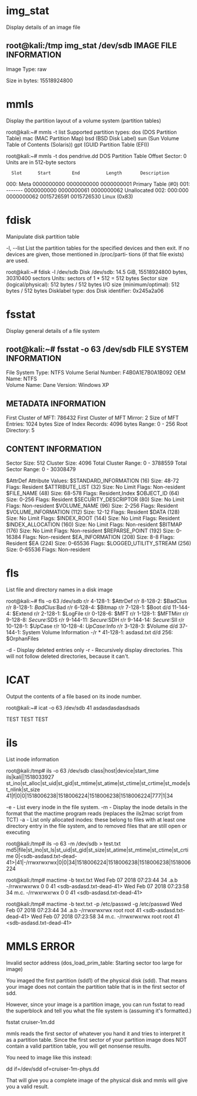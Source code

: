 # img_stat
Display details of an image file

root@kali:/tmp img_stat /dev/sdb
IMAGE FILE INFORMATION
--------------------------------------------
Image Type: raw

Size in bytes: 15518924800

# mmls
Display the partition layout of a volume system  (partition tables)

root@kali:~# mmls -t list
Supported partition types:
	dos (DOS Partition Table)
	mac (MAC Partition Map)
	bsd (BSD Disk Label)
	sun (Sun Volume Table of Contents (Solaris))
	gpt (GUID Partition Table (EFI))

root@kali:~# mmls -t dos pendrive.dd
DOS Partition Table
Offset Sector: 0
Units are in 512-byte sectors

      Slot      Start        End          Length       Description
000:  Meta      0000000000   0000000000   0000000001   Primary Table (#0)
001:  -------   0000000000   0000000061   0000000062   Unallocated
002:  000:000   0000000062   0015726591   0015726530   Linux (0x83)

# fdisk
Manipulate disk partition table

-l, --list    List  the  partition  tables  for the specified devices and then
              exit.  If no devices are given, those mentioned in  /proc/parti‐
              tions (if that file exists) are used.

root@kali:~# fdisk -l /dev/sdb
Disk /dev/sdb: 14.5 GiB, 15518924800 bytes, 30310400 sectors
Units: sectors of 1 * 512 = 512 bytes
Sector size (logical/physical): 512 bytes / 512 bytes
I/O size (minimum/optimal): 512 bytes / 512 bytes
Disklabel type: dos
Disk identifier: 0x245a2a06

# fsstat
Display general details of a file system

root@kali:~# fsstat -o 63 /dev/sdb
FILE SYSTEM INFORMATION
--------------------------------------------
File System Type: NTFS
Volume Serial Number: F4B0A1E7B0A1B092
OEM Name: NTFS    
Volume Name: Dane
Version: Windows XP

METADATA INFORMATION
--------------------------------------------
First Cluster of MFT: 786432
First Cluster of MFT Mirror: 2
Size of MFT Entries: 1024 bytes
Size of Index Records: 4096 bytes
Range: 0 - 256
Root Directory: 5

CONTENT INFORMATION
--------------------------------------------
Sector Size: 512
Cluster Size: 4096
Total Cluster Range: 0 - 3788559
Total Sector Range: 0 - 30308479

$AttrDef Attribute Values:
$STANDARD_INFORMATION (16)   Size: 48-72   Flags: Resident
$ATTRIBUTE_LIST (32)   Size: No Limit   Flags: Non-resident
$FILE_NAME (48)   Size: 68-578   Flags: Resident,Index
$OBJECT_ID (64)   Size: 0-256   Flags: Resident
$SECURITY_DESCRIPTOR (80)   Size: No Limit   Flags: Non-resident
$VOLUME_NAME (96)   Size: 2-256   Flags: Resident
$VOLUME_INFORMATION (112)   Size: 12-12   Flags: Resident
$DATA (128)   Size: No Limit   Flags: 
$INDEX_ROOT (144)   Size: No Limit   Flags: Resident
$INDEX_ALLOCATION (160)   Size: No Limit   Flags: Non-resident
$BITMAP (176)   Size: No Limit   Flags: Non-resident
$REPARSE_POINT (192)   Size: 0-16384   Flags: Non-resident
$EA_INFORMATION (208)   Size: 8-8   Flags: Resident
$EA (224)   Size: 0-65536   Flags: 
$LOGGED_UTILITY_STREAM (256)   Size: 0-65536   Flags: Non-resident

# fls
List file and directory names in a disk image

root@kali:~# fls -o 63 /dev/sdb
r/r 4-128-1:	$AttrDef
r/r 8-128-2:	$BadClus
r/r 8-128-1:	$BadClus:$Bad
r/r 6-128-4:	$Bitmap
r/r 7-128-1:	$Boot
d/d 11-144-4:	$Extend
r/r 2-128-1:	$LogFile
r/r 0-128-6:	$MFT
r/r 1-128-1:	$MFTMirr
r/r 9-128-8:	$Secure:$SDS
r/r 9-144-11:	$Secure:$SDH
r/r 9-144-14:	$Secure:$SII
r/r 10-128-1:	$UpCase
r/r 10-128-4:	$UpCase:$Info
r/r 3-128-3:	$Volume
d/d 37-144-1:	System Volume Information
-/r * 41-128-1:	asdasd.txt
d/d 256:	$OrphanFiles

-d - Display deleted entries only
-r - Recursively  display  directories.  This will not follow deleted directories, because it can't.

# ICAT
Output the contents of a file based on its inode number.

root@kali:~# icat -o 63 /dev/sdb 41
asdasdasdasdsads

TEST TEST TEST

# ils
List inode information

root@kali:/tmp# ils -o 63 /dev/sdb
class|host|device|start_time
ils|kali||1518033927
st_ino|st_alloc|st_uid|st_gid|st_mtime|st_atime|st_ctime|st_crtime|st_mode|st_nlink|st_size
41|f|0|0|1518006238|1518006224|1518006238|1518006224|777|1|34

-e - List every inode in the file system.
-m - Display the inode details in the format that the mactime program reads (replaces the ils2mac script from TCT)
-a - List only allocated inodes: these belong to files with at  least one  directory  entry  in  the file system, and to removed files
     that are still open or executing
     
root@kali:/tmp# ils -o 63 -m /dev/sdb > test.txt
md5|file|st_ino|st_ls|st_uid|st_gid|st_size|st_atime|st_mtime|st_ctime|st_crtime
0|<sdb-asdasd.txt-dead-41>|41|-/rrwxrwxrwx|0|0|34|1518006224|1518006238|1518006238|1518006224

root@kali:/tmp# mactime -b text.txt 
Wed Feb 07 2018 07:23:44       34 .a.b -/rrwxrwxrwx 0        0        41       <sdb-asdasd.txt-dead-41>
Wed Feb 07 2018 07:23:58       34 m.c. -/rrwxrwxrwx 0        0        41       <sdb-asdasd.txt-dead-41>

root@kali:/tmp# mactime -b text.txt -p /etc/passwd -g /etc/passwd
Wed Feb 07 2018 07:23:44       34 .a.b -/rrwxrwxrwx root     root     41       <sdb-asdasd.txt-dead-41>
Wed Feb 07 2018 07:23:58       34 m.c. -/rrwxrwxrwx root     root     41       <sdb-asdasd.txt-dead-41>

# MMLS ERROR
Invalid sector address (dos_load_prim_table: Starting sector too large for image) 

You imaged the first partition (sdd1) of the physical disk (sdd).
That means your image does not contain the partition table that is in
the first sector of sdd.

However, since your image is a partition image, you can run fsstat to
read the superblock and tell you what the file system is (assuming
it's formatted.)

fsstat cruiser-1m.dd

mmls reads the first sector of whatever you hand it and tries to
interpret it as a partition table.  Since the first sector of your
partition image does NOT contain a valid partition table, you will get
nonsense results.

You need to image like this instead:

dd if=/dev/sdd of=cruiser-1m-phys.dd

That will give you a complete image of the physical disk and mmls will
give you a valid result.
